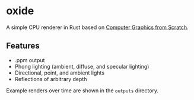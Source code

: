 # oxide

A simple CPU renderer in Rust based on [Computer Graphics from Scratch](https://gabrielgambetta.com/computer-graphics-from-scratch).

## Features
- .ppm output
- Phong lighting (ambient, diffuse, and specular lighting)
- Directional, point, and ambient lights
- Reflections of arbitrary depth

Example renders over time are shown in the `outputs` directory.

